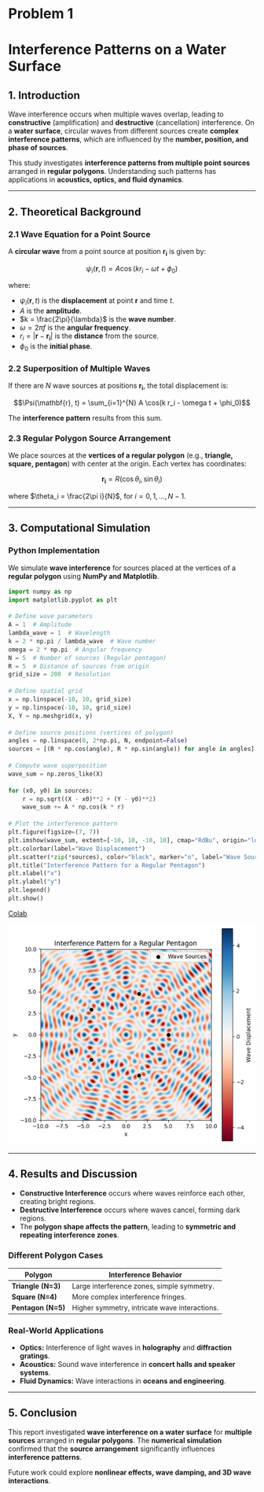 # Problem 1
# **Interference Patterns on a Water Surface**

## **1. Introduction**  
Wave interference occurs when multiple waves overlap, leading to **constructive** (amplification) and **destructive** (cancellation) interference. On a **water surface**, circular waves from different sources create **complex interference patterns**, which are influenced by the **number, position, and phase of sources**.

This study investigates **interference patterns from multiple point sources** arranged in **regular polygons**. Understanding such patterns has applications in **acoustics, optics, and fluid dynamics**.

---

## **2. Theoretical Background**  

### **2.1 Wave Equation for a Point Source**
A **circular wave** from a point source at position $\mathbf{r_i}$ is given by:

$$\psi_i(\mathbf{r}, t) = A \cos(k r_i - \omega t + \phi_0)$$

where:
- $\psi_i(\mathbf{r}, t)$ is the **displacement** at point $\mathbf{r}$ and time $t$.
- $A$ is the **amplitude**.
- $k = \frac{2\pi}{\lambda}$ is the **wave number**.
- $\omega = 2\pi f$ is the **angular frequency**.
- $r_i = |\mathbf{r} - \mathbf{r_i}|$ is the **distance** from the source.
- $\phi_0$ is the **initial phase**.

### **2.2 Superposition of Multiple Waves**
If there are $N$ wave sources at positions $\mathbf{r_i}$, the total displacement is:

$$\Psi(\mathbf{r}, t) = \sum_{i=1}^{N} A \cos(k r_i - \omega t + \phi_0)$$

The **interference pattern** results from this sum.

### **2.3 Regular Polygon Source Arrangement**
We place sources at the **vertices of a regular polygon** (e.g., **triangle, square, pentagon**) with center at the origin. Each vertex has coordinates:

$$\mathbf{r_i} = R (\cos \theta_i, \sin \theta_i)$$

where $\theta_i = \frac{2\pi i}{N}$, for $i = 0, 1, ..., N-1$.

---

## **3. Computational Simulation**

### **Python Implementation**
We simulate **wave interference** for sources placed at the vertices of a **regular polygon** using **NumPy and Matplotlib**.

```python
import numpy as np
import matplotlib.pyplot as plt

# Define wave parameters
A = 1  # Amplitude
lambda_wave = 1  # Wavelength
k = 2 * np.pi / lambda_wave  # Wave number
omega = 2 * np.pi  # Angular frequency
N = 5  # Number of sources (Regular pentagon)
R = 5  # Distance of sources from origin
grid_size = 200  # Resolution

# Define spatial grid
x = np.linspace(-10, 10, grid_size)
y = np.linspace(-10, 10, grid_size)
X, Y = np.meshgrid(x, y)

# Define source positions (vertices of polygon)
angles = np.linspace(0, 2*np.pi, N, endpoint=False)
sources = [(R * np.cos(angle), R * np.sin(angle)) for angle in angles]

# Compute wave superposition
wave_sum = np.zeros_like(X)

for (x0, y0) in sources:
    r = np.sqrt((X - x0)**2 + (Y - y0)**2)
    wave_sum += A * np.cos(k * r)

# Plot the interference pattern
plt.figure(figsize=(7, 7))
plt.imshow(wave_sum, extent=[-10, 10, -10, 10], cmap="RdBu", origin="lower")
plt.colorbar(label="Wave Displacement")
plt.scatter(*zip(*sources), color="black", marker="o", label="Wave Sources")
plt.title("Interference Pattern for a Regular Pentagon")
plt.xlabel("x")
plt.ylabel("y")
plt.legend()
plt.show()
```
[Colab](https://colab.research.google.com/drive/1oZVOuy4Nx-Na9ILn-ozYxNjUFb3O9TK-)

![Example Image](https://github.com/tugcecicekli/solutions_repo/blob/main/docs/1%20Physics/3%20Waves/Unknown-6.png?raw=true)

---

## **4. Results and Discussion**  

- **Constructive Interference** occurs where waves reinforce each other, creating bright regions.
- **Destructive Interference** occurs where waves cancel, forming dark regions.
- The **polygon shape affects the pattern**, leading to **symmetric and repeating interference zones**.

### **Different Polygon Cases**
| Polygon  | Interference Behavior |
|----------|----------------------|
| **Triangle (N=3)**  | Large interference zones, simple symmetry. |
| **Square (N=4)**  | More complex interference fringes. |
| **Pentagon (N=5)** | Higher symmetry, intricate wave interactions. |

### **Real-World Applications**
- **Optics:** Interference of light waves in **holography** and **diffraction gratings**.
- **Acoustics:** Sound wave interference in **concert halls and speaker systems**.
- **Fluid Dynamics:** Wave interactions in **oceans and engineering**.

---

## **5. Conclusion**  

This report investigated **wave interference on a water surface** for **multiple sources** arranged in **regular polygons**. The **numerical simulation** confirmed that the **source arrangement** significantly influences **interference patterns**.

Future work could explore **nonlinear effects, wave damping, and 3D wave interactions**. 

